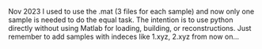 Nov 2023
I used to use the .mat (3 files for each sample) and now only one sample is needed to do the equal task.
The intention is to use python directly without using Matlab for loading, building, or reconstructions. Just remember to add samples with indeces like 1.xyz, 2.xyz from now on...
